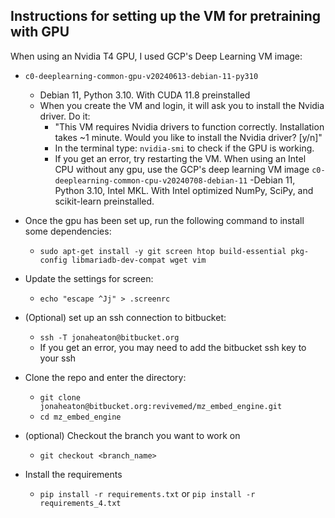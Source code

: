 


## Instructions for setting up the VM for pretraining with GPU

When using an Nvidia T4 GPU, I used GCP's Deep Learning VM image:
- `c0-deeplearning-common-gpu-v20240613-debian-11-py310`
    -  Debian 11, Python 3.10. With CUDA 11.8 preinstalled
    - When you create the VM and login, it will ask you to install the Nvidia driver. Do it:
        - "This VM requires Nvidia drivers to function correctly.   Installation takes ~1 minute.
        Would you like to install the Nvidia driver? [y/n]"
        - In the terminal type: `nvidia-smi` to check if the GPU is working.
        - If you get an error, try restarting the VM.
When using an Intel CPU without any gpu, use the GCP's deep learning VM image
    `c0-deeplearning-common-cpu-v20240708-debian-11`
    -Debian 11, Python 3.10, Intel MKL. With Intel optimized NumPy, SciPy, and scikit-learn preinstalled.

- Once the gpu has been set up, run the following command to install some dependencies:
    - `sudo apt-get install -y git screen htop build-essential pkg-config libmariadb-dev-compat wget vim`
- Update the settings for screen:
    - `echo "escape ^Jj" > .screenrc`
- (Optional) set up an ssh connection to bitbucket:
    - `ssh -T jonaheaton@bitbucket.org`
    - If you get an error, you may need to add the bitbucket ssh key to your ssh
- Clone the repo and enter the directory:
    - `git clone jonaheaton@bitbucket.org:revivemed/mz_embed_engine.git`
    - `cd mz_embed_engine`
- (optional) Checkout the branch you want to work on
    - `git checkout <branch_name>`
- Install the requirements
    - `pip install -r requirements.txt` or `pip install -r requirements_4.txt`

